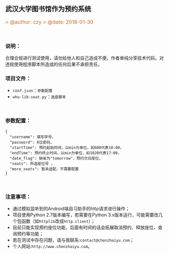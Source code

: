 ## 武汉大学图书馆作为预约系统
<font size= 3 color=#D2691E>
> @author: czy
> @date: 2018-01-30
</font>

&nbsp;

### 说明：
合理合规进行测试使用，请勿给他人和自己造成不便。作者单纯分享技术代码，对违规使用程序脚本所造成的任何后果不承担责任。
&nbsp;

### 项目文件：
- `conf.json`：`参数配置`
- `whu-lib-seat.py`：`选座脚本`

&nbsp;

### 参数配置：
```
{
  "username": 填写学号，
  "password": 6位密码，
  "startTime": 预约起始时间，以min为单位，如600代表10:00，
  "endTime": 预约终止时间，以min为单位，如1020代表17:00，
  "date_flag": 缺省为"tomorrow"，预约次日座位，
  "seats": 所选座位号 ， 
  "more_seats": 暂未适配，不需要配置
}
```
&nbsp;
### 注意事项：
- 通过模拟监听到的Android端自习助手的http请求进行操作；
- 项目使用Python 2.7版本编写，若需要在Python 3.x版本运行，可能需要改几个包函数（如`httplib`改成`http.client`）；
- 目前只能实现预约座位功能，后面有时间的话会拓展取消预约、释放座位、查询预约等功能；
- 若在测试中存在问题，请与我联系:`contact@chenzhaiyu.com`；
- 个人网站:`http://www.chenzhaiyu.com`。


